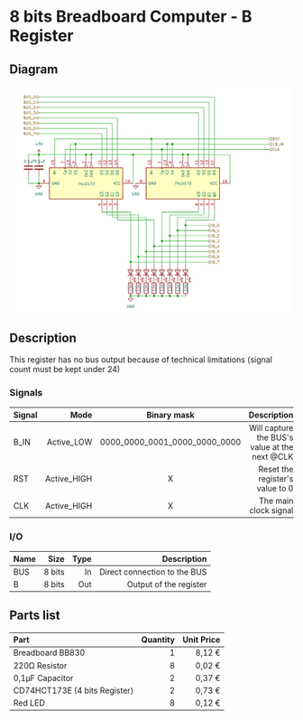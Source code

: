 # 8 bits Breadboard Computer - B Register

## Diagram
<img src="schematics/b_register.png">

## Description
This register has no bus output because of technical limitations (signal count must be kept under 24)

### Signals
| Signal |        Mode |          Binary mask          |                                   Description |
|:-------|------------:|:-----------------------------:|----------------------------------------------:|
| B_IN   |  Active_LOW | 0000_0000_0001_0000_0000_0000 | Will capture the BUS's value at the next @CLK |
| RST    | Active_HIGH |               X               |               Reset the register's value to 0 |
| CLK    | Active_HIGH |               X               |                         The main clock signal |

### I/O
| Name |   Size |     Type |                  Description |
|:-----|-------:|---------:|-----------------------------:|
| BUS  | 8 bits |       In | Direct connection to the BUS |
| B    | 8 bits |      Out |       Output of the register |

## Parts list
| Part                                   | Quantity | Unit Price |
|:---------------------------------------|---------:|-----------:|
| Breadboard BB830                       |        1 |     8,12 € |
| 220Ω Resistor                          |        8 |     0,02 € |
| 0,1µF Capacitor                        |        2 |     0,37 € |
| CD74HCT173E (4 bits Register)          |        2 |     0,73 € |
| Red LED                                |        8 |     0,12 € |
